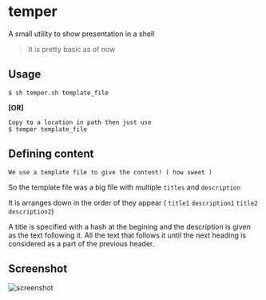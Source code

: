 # temper

A small utility to show presentation in a shell

> It is pretty basic as of now

## Usage

```
$ sh temper.sh template_file
```
**[OR]**
```
Copy to a location in path then just use
$ temper template_file
```

## Defining content

`We use a template file to give the content! ( how sweet )`

So the template file was a big file with multiple `titles` and `description`

It is arranges down in the order of they appear ( `title1` `description1` `title2` `description2`)

A title is specified with a hash at the begining and the description is given as the text following it.
All the text that follows it until the next heading is considered as a part of the previous header.

## Screenshot
![screenshot](http://i.imgur.com/AFqL00o.png)
